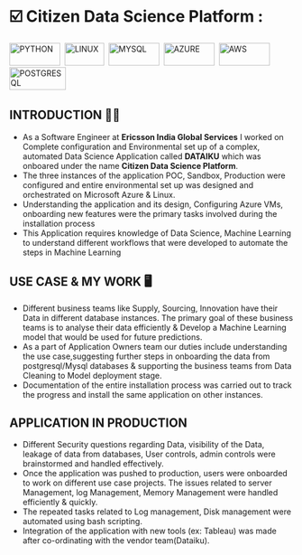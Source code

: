 # ☑️ Citizen Data Science Platform :

<div>
  <img src= "https://img.shields.io/badge/Python-FFD43B?style=for-the-badge&logo=python&logoColor=blue" title= "PYTHON" alt= "PYTHON" width="90" height="40"/>&nbsp;
  <img src= "https://img.shields.io/badge/Linux-FCC624?style=for-the-badge&logo=linux&logoColor=blacke" title= "LINUX" alt= "LINUX" width="70" height="40"/>&nbsp;
  <img src= "https://img.shields.io/badge/MySQL-005C84?style=for-the-badge&logo=mysql&logoColor=white" title = "MYSQL" alt ="MYSQL" width="90" height="40"/>&nbsp;
  <img src= "https://img.shields.io/badge/microsoft%20azure-0089D6?style=for-the-badge&logo=microsoft-azure&logoColor=white" title = "AZURE" alt ="AZURE" width="90" height="40"/>&nbsp;
   <img src= "https://img.shields.io/badge/Amazon_AWS-FF9900?style=for-the-badge&logo=amazonaws&logoColor=white" title = "AWS" alt ="AWS" width="90" height="40"/>&nbsp;
   <img src= "https://img.shields.io/badge/PostgreSQL-316192?style=for-the-badge&logo=postgresql&logoColor=white" title = "POSTGRESQL" alt ="POSTGRESQL" width="100" height="40"/>&nbsp;
 </div>
 
## INTRODUCTION 🙋‍♂️
  * As a Software Engineer at **Ericsson India Global Services** I worked on Complete configuration and Environmental set up of a complex, automated Data Science Application called **DATAIKU** which was onboared under the name **Citizen Data Science Platform**.
  * The three instances of the application POC, Sandbox, Production were configured and entire environmental set up was designed and orchestrated on Microsoft Azure & Linux.
  * Understanding the application and its design, Configuring Azure VMs, onboarding new features were the primary tasks involved during the installation process
  * This Application requires knowledge of Data Science, Machine Learning to understand different workflows that were developed to automate the steps in Machine Learning

## USE CASE & MY WORK 🖥️   
  * Different business teams like Supply, Sourcing, Innovation have their Data in different database instances. The primary goal of these business teams is to analyse their data efficiently & Develop a Machine Learning model that would be used for future predictions. 
  * As a part of Application Owners team our duties include understanding the use case,suggesting further steps in onboarding the data from postgresql/Mysql databases & supporting the business teams from Data Cleaning to Model deployment stage.
  * Documentation of the entire installation process was carried out to track the progress and install the same application on other instances.
  
## APPLICATION IN PRODUCTION
  * Different Security questions regarding Data, visibility of the Data, leakage of data from databases, User controls, admin controls were brainstormed and handled effectively.
  * Once the application was pushed to production, users were onboarded to work on different use case projects. The issues related to server Management, log Management, Memory Management were handled efficiently & quickly.
  * The repeated tasks related to Log management, Disk management were automated using bash scripting.
  * Integration of the application with new tools (ex: Tableau) was made after co-ordinating with the vendor team(Dataiku).
  
  
